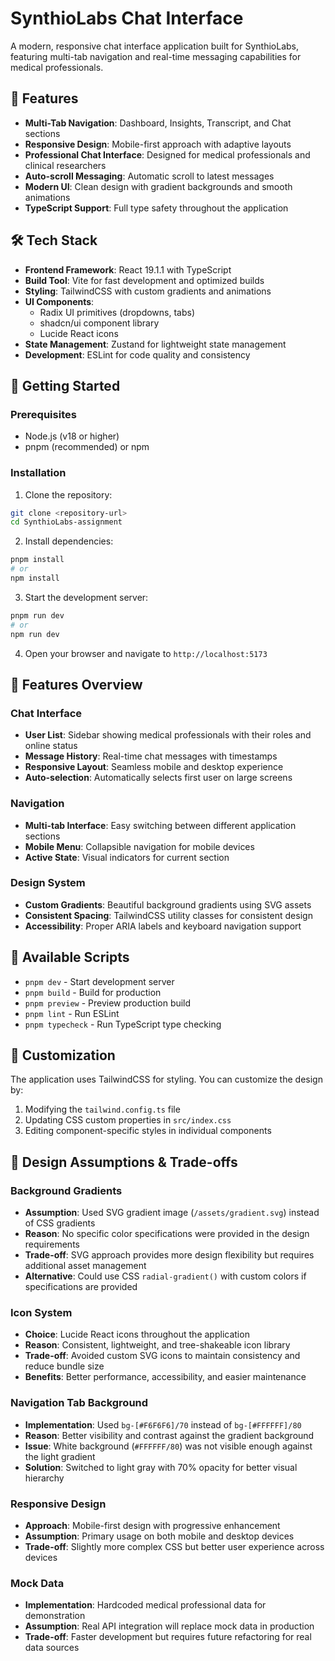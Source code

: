 # SynthioLabs Chat Interface

A modern, responsive chat interface application built for SynthioLabs, featuring multi-tab navigation and real-time messaging capabilities for medical professionals.

## 🚀 Features

- **Multi-Tab Navigation**: Dashboard, Insights, Transcript, and Chat sections
- **Responsive Design**: Mobile-first approach with adaptive layouts
- **Professional Chat Interface**: Designed for medical professionals and clinical researchers
- **Auto-scroll Messaging**: Automatic scroll to latest messages
- **Modern UI**: Clean design with gradient backgrounds and smooth animations
- **TypeScript Support**: Full type safety throughout the application

## 🛠️ Tech Stack

- **Frontend Framework**: React 19.1.1 with TypeScript
- **Build Tool**: Vite for fast development and optimized builds
- **Styling**: TailwindCSS with custom gradients and animations
- **UI Components**:
  - Radix UI primitives (dropdowns, tabs)
  - shadcn/ui component library
  - Lucide React icons
- **State Management**: Zustand for lightweight state management
- **Development**: ESLint for code quality and consistency

## 🚀 Getting Started

### Prerequisites

- Node.js (v18 or higher)
- pnpm (recommended) or npm

### Installation

1. Clone the repository:

```bash
git clone <repository-url>
cd SynthioLabs-assignment
```

2. Install dependencies:

```bash
pnpm install
# or
npm install
```

3. Start the development server:

```bash
pnpm run dev
# or
npm run dev
```

4. Open your browser and navigate to `http://localhost:5173`

## 📱 Features Overview

### Chat Interface

- **User List**: Sidebar showing medical professionals with their roles and online status
- **Message History**: Real-time chat messages with timestamps
- **Responsive Layout**: Seamless mobile and desktop experience
- **Auto-selection**: Automatically selects first user on large screens

### Navigation

- **Multi-tab Interface**: Easy switching between different application sections
- **Mobile Menu**: Collapsible navigation for mobile devices
- **Active State**: Visual indicators for current section

### Design System

- **Custom Gradients**: Beautiful background gradients using SVG assets
- **Consistent Spacing**: TailwindCSS utility classes for consistent design
- **Accessibility**: Proper ARIA labels and keyboard navigation support

## 🔧 Available Scripts

- `pnpm dev` - Start development server
- `pnpm build` - Build for production
- `pnpm preview` - Preview production build
- `pnpm lint` - Run ESLint
- `pnpm typecheck` - Run TypeScript type checking

## 🎨 Customization

The application uses TailwindCSS for styling. You can customize the design by:

1. Modifying the `tailwind.config.ts` file
2. Updating CSS custom properties in `src/index.css`
3. Editing component-specific styles in individual components

## 🔧 Design Assumptions & Trade-offs

### **Background Gradients**
- **Assumption**: Used SVG gradient image (`/assets/gradient.svg`) instead of CSS gradients
- **Reason**: No specific color specifications were provided in the design requirements
- **Trade-off**: SVG approach provides more design flexibility but requires additional asset management
- **Alternative**: Could use CSS `radial-gradient()` with custom colors if specifications are provided

### **Icon System**
- **Choice**: Lucide React icons throughout the application
- **Reason**: Consistent, lightweight, and tree-shakeable icon library
- **Trade-off**: Avoided custom SVG icons to maintain consistency and reduce bundle size
- **Benefits**: Better performance, accessibility, and easier maintenance

### **Navigation Tab Background**
- **Implementation**: Used `bg-[#F6F6F6]/70` instead of `bg-[#FFFFFF]/80`
- **Reason**: Better visibility and contrast against the gradient background
- **Issue**: White background (`#FFFFFF/80`) was not visible enough against the light gradient
- **Solution**: Switched to light gray with 70% opacity for better visual hierarchy

### **Responsive Design**
- **Approach**: Mobile-first design with progressive enhancement
- **Assumption**: Primary usage on both mobile and desktop devices
- **Trade-off**: Slightly more complex CSS but better user experience across devices

### **Mock Data**
- **Implementation**: Hardcoded medical professional data for demonstration
- **Assumption**: Real API integration will replace mock data in production
- **Trade-off**: Faster development but requires future refactoring for real data sources
